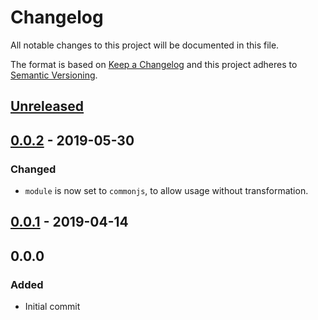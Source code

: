 # Changelog
All notable changes to this project will be documented in this file.

The format is based on [Keep a Changelog](http://keepachangelog.com/en/1.0.0/)
and this project adheres to [Semantic Versioning](http://semver.org/spec/v2.0.0.html).

## [Unreleased]

## [0.0.2] - 2019-05-30

### Changed
 - `module` is now set to `commonjs`, to allow usage without transformation.

## [0.0.1] - 2019-04-14

## 0.0.0

### Added
 - Initial commit

[Unreleased]: https://github.com/G-Rath/strongly-typed-event-emitter/compare/v0.0.2...HEAD

[0.0.2]: https://github.com/G-Rath/strongly-typed-event-emitter/compare/v0.0.1...v0.0.2
[0.0.1]: https://github.com/G-Rath/strongly-typed-event-emitter/compare/v0.0.0...v0.0.1

